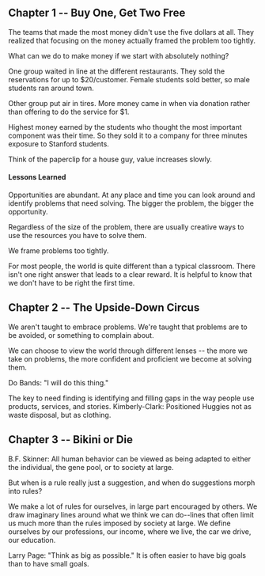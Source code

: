 ## Chapter 1 -- Buy One, Get Two Free

The teams that made the most money didn't use the five dollars at all. They realized that focusing on the money actually framed the problem too tightly.

What can we do to make money if we start with absolutely nothing?

One group waited in line at the different restaurants. They sold the reservations for up to $20/customer. Female students sold better, so male students ran around town.

Other group put air in tires. More money came in when via donation rather than offering to do the service for $1.

Highest money earned by the students who thought the most important component was their time. So they sold it to a company for three minutes exposure to Stanford students.

Think of the paperclip for a house guy, value increases slowly.

#### Lessons Learned

Opportunities are abundant. At any place and time you can look around and identify problems that need solving. The bigger the problem, the bigger the opportunity.

Regardless of the size of the problem, there are usually creative ways to use the resources you have to solve them.

We frame problems too tightly.

For most people, the world is quite different than a typical classroom. There isn't one right answer that leads to a clear reward. It is helpful to know that we don't have to be right the first time.

## Chapter 2 -- The Upside-Down Circus

We aren't taught to embrace problems. We're taught that problems are to be avoided, or something to complain about.

We can choose to view the world through different lenses -- the more we take on problems, the more confident and proficient we become at solving them.

Do Bands: "I will do this thing."

The key to need finding is identifying and filling gaps in the way people use products, services, and stories. Kimberly-Clark: Positioned Huggies not as waste disposal, but as clothing.

## Chapter 3 -- Bikini or Die

B.F. Skinner: All human behavior can be viewed as being adapted to either the individual, the gene pool, or to society at large.

But when is a rule really just a suggestion, and when do suggestions morph into rules?

We make a lot of rules for ourselves, in large part encouraged by others. We draw imaginary lines around what we think we can do--lines that often limit us much more than the rules imposed by society at large. We define ourselves by our professions, our income, where we live, the car we drive, our education.

Larry Page: "Think as big as possible." It is often easier to have big goals than to have small goals.
